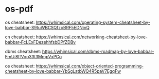 # os-pdf
os cheatsheet: https://whimsical.com/operating-system-cheatsheet-by-love-babbar-S9tuWBCSQfzoBRF5EDNinQ


cn cheatsheet: https://whimsical.com/networking-cheatsheet-by-love-babbar-FcLExFDezehhfsbDPfZDBv

dbms cheatsheet: https://whimsical.com/dbms-roadmap-by-love-babbar-FmUi8ffVop33t3MmpVxPCo

os cheatsheet: https://whimsical.com/object-oriented-programming-cheatsheet-by-love-babbar-YbSgLatbWQ4R5paV7EgqFw
